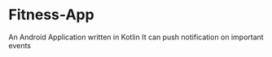 # Fitness-App
An Android Application written in Kotlin
It can push notification on important events

